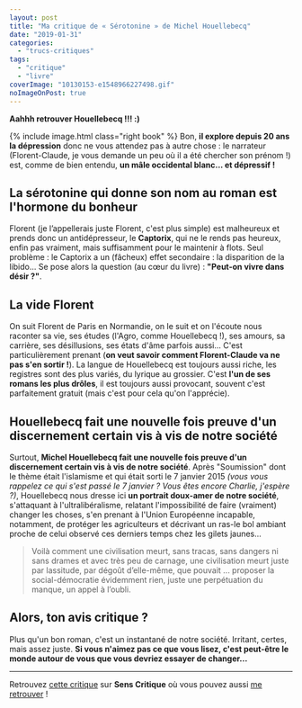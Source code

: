 ```yaml
---
layout: post
title: "Ma critique de « Sérotonine » de Michel Houellebecq"
date: "2019-01-31"
categories: 
  - "trucs-critiques"
tags: 
  - "critique"
  - "livre"
coverImage: "10130153-e1548966227498.gif"
noImageOnPost: true
---
```


**Aahhh retrouver Houellebecq !!! :)**

{% include image.html class="right book" %}
Bon, **il explore depuis 20 ans la dépression** donc ne vous attendez pas à autre chose : le narrateur (Florent-Claude, je vous demande un peu où il a été chercher son prénom !) est, comme de bien entendu, **un mâle occidental blanc... et dépressif !**

## La **sérotonine** qui donne son nom au roman est l'**hormone du bonheur**

Florent (je l’appellerais juste Florent, c'est plus simple) est malheureux et prends donc un antidépresseur, le **Captorix**, qui ne le rends pas heureux, enfin pas vraiment, mais suffisamment pour le maintenir à flots. Seul problème : le Captorix a un (fâcheux) effet secondaire : la disparition de la libido... Se pose alors la question (au cœur du livre) : **"Peut-on vivre dans désir ?"**.

## La vide Florent

On suit Florent de Paris en Normandie, on le suit et on l'écoute nous raconter sa vie, ses études (l'Agro, comme Houellebecq !), ses amours, sa carrière, ses désillusions, ses états d'âme parfois aussi... C'est particulièrement prenant (**on veut savoir comment Florent-Claude va ne pas s'en sortir !**). La langue de Houellebecq est toujours aussi riche, les registres sont des plus variés, du lyrique au grossier. C'est **l'un de ses romans les plus drôles**, il est toujours aussi provocant, souvent c'est parfaitement gratuit (mais c'est pour cela qu'on l'apprécie).

## Houellebecq fait une nouvelle fois preuve d'un discernement certain vis à vis de notre société

Surtout, **Michel Houellebecq fait une nouvelle fois preuve d'un discernement certain vis à vis de notre société**. Après "Soumission" dont le thème était l'islamisme et qui était sorti le 7 janvier 2015 _(vous vous rappelez ce qui s'est passé le 7 janvier ? Vous êtes encore Charlie, j'espère ?)_, Houellebecq nous dresse ici **un portrait doux-amer de notre société**, s'attaquant à l'ultralibéralisme, relatant l'impossibilité de faire (vraiment) changer les choses, s'en prenant à l'Union Européenne incapable, notamment, de protéger les agriculteurs et décrivant un ras-le bol ambiant proche de celui observé ces derniers temps chez les gilets jaunes...

<blockquote class="citation">Voilà comment une civilisation meurt, sans tracas, sans dangers ni sans drames et avec très peu de carnage, une civilisation meurt juste par lassitude, par dégoût d’elle-même, que pouvait ... proposer la social-démocratie évidemment rien, juste une perpétuation du manque, un appel à l’oubli.</blockquote>

## Alors, ton avis critique ?

Plus qu'un bon roman, c'est un instantané de notre société. Irritant, certes, mais assez juste. **Si vous n'aimez pas ce que vous lisez, c'est peut-être le monde autour de vous que vous devriez essayer de changer...**

* * *

Retrouvez [cette critique]( https://www.senscritique.com/livre/Serotonine/critique/187796352) sur **Sens Critique** où vous pouvez aussi [me retrouver](http://www.senscritique.com/Arnaud_Malon) !
